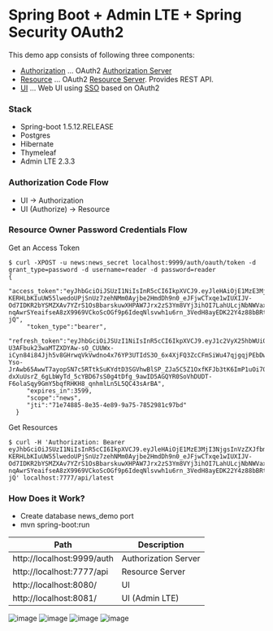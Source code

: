 # Spring Boot + Admin LTE + Spring Security OAuth2 

This demo app consists of following three components:

* [Authorization](authorization) ... OAuth2 [Authorization Server](http://docs.spring.io/spring-boot/docs/current/reference/htmlsingle/#boot-features-security-oauth2-authorization-server)
* [Resource](resource) ... OAuth2 [Resource Server](http://docs.spring.io/spring-boot/docs/current/reference/htmlsingle/#boot-features-security-oauth2-resource-server). Provides REST API.
* [UI](ui) ... Web UI using [SSO](http://docs.spring.io/spring-boot/docs/current/reference/htmlsingle/#boot-features-security-oauth2-single-sign-on) based on OAuth2

### Stack
* Spring-boot 1.5.12.RELEASE
* Postgres
* Hibernate
* Thymeleaf
* Admin LTE 2.3.3


### Authorization Code Flow

* UI -> Authorization
* UI (Authorize) -> Resource 

### Resource Owner Password Credentials Flow

Get an Access Token

``` console
$ curl -XPOST -u news:news_secret localhost:9999/auth/oauth/token -d grant_type=password -d username=reader -d password=reader
{
     "access_token":"eyJhbGciOiJSUzI1NiIsInR5cCI6IkpXVCJ9.eyJleHAiOjE1MzE3MjI3NjgsInVzZXJfbmFtZSI6InJlYWRlciIsImF1dGhvcml0aWVzIjpbIm5ld3NfcmVhZCJdLCJqdGkiOiI3MWU3NDg4NS04ZTM1LTRlODktOWE3NS03ODUyOTgxYzk3YmQiLCJjbGllbnRfaWQiOiJuZXdzIiwic2NvcGUiOlsibmV3cyJdfQ.Q7Fh0rYSQCCjSzQ9LSXg__o6tKCgFdB-KERHLbKIuUW55lwedoUPjSnUz7zehNMm0Ayjbe2HmdDh9n0_eJFjwCTxqe1wIUXIJV-Od7IDKR2bYSMZXAv7YZrS1OsBbarskuwXHPAW7Jrx2zS3Ym8VYj3ihOI7LahULcjNbNWVaxcMHofD6lyYeBkpC5b_AMiSFJymvo2fqonQjwkwpm-nqAwrSYeaifseA8zX9969VCkoScOGf9p6IdeqNlsvwh1u6rn_3VedH8ayEDK22Y4z88bBRtCwZ6vEEr7bOXIhPBHwojOdE0Jj40epBXAbx939vYE5rGAuf3gXFM4JCyE-jQ",
     "token_type":"bearer",
     "refresh_token":"eyJhbGciOiJSUzI1NiIsInR5cCI6IkpXVCJ9.eyJ1c2VyX25hbWUiOiJyZWFkZXIiLCJzY29wZSI6WyJuZXdzIl0sImF0aSI6IjcxZTc0ODg1LThlMzUtNGU4OS05YTc1LTc4NTI5ODFjOTdiZCIsImV4cCI6MTUzNDMxMTE2OCwiYXV0aG9yaXRpZXMiOlsibmV3c19yZWFkIl0sImp0aSI6ImVmNWJmN2VmLTdmZGYtNDczNi05ZjEzLWQ1Y2ZmMzY3OGUzOCIsImNsaWVudF9pZCI6Im5ld3MifQ.iRmW3X-U3AFbuk23waMTZXDYAw-sO_CUUWx-iCyn84i84Jjh5v8GHrwqVkVwdno4x76YP3UTIdS3O_6x4XjFQ3ZcCFmSiWu47qjgqjPEbDwCkJ8fatLHmJDu1Cytny9cs9P0_B5t5uO1kNj4u3UVqurmQGbRzi-Yso-JrAwb65AwwT7ayopSN7c5RTtkSuKYdtD3SGVhwBlSP_ZJa5C5Z1OxfKFJb3tK6ImP1uOi7QHbyic7wXf2-dxXuUsrZ_6gLbWyTd_5cYBD67sS0g4tDfg_9awID5AGQYR0SoVhDUDT-F6olaSqy9GmY5bqfRHKH8_qnhmlLn5L5QC43sArBA",
     "expires_in":3599,
     "scope":"news",
     "jti":"71e74885-8e35-4e89-9a75-7852981c97bd"
  }
```

Get Resources

``` console
$ curl -H 'Authorization: Bearer eyJhbGciOiJSUzI1NiIsInR5cCI6IkpXVCJ9.eyJleHAiOjE1MzE3MjI3NjgsInVzZXJfbmFtZSI6InJlYWRlciIsImF1dGhvcml0aWVzIjpbIm5ld3NfcmVhZCJdLCJqdGkiOiI3MWU3NDg4NS04ZTM1LTRlODktOWE3NS03ODUyOTgxYzk3YmQiLCJjbGllbnRfaWQiOiJuZXdzIiwic2NvcGUiOlsibmV3cyJdfQ.Q7Fh0rYSQCCjSzQ9LSXg__o6tKCgFdB-KERHLbKIuUW55lwedoUPjSnUz7zehNMm0Ayjbe2HmdDh9n0_eJFjwCTxqe1wIUXIJV-Od7IDKR2bYSMZXAv7YZrS1OsBbarskuwXHPAW7Jrx2zS3Ym8VYj3ihOI7LahULcjNbNWVaxcMHofD6lyYeBkpC5b_AMiSFJymvo2fqonQjwkwpm-nqAwrSYeaifseA8zX9969VCkoScOGf9p6IdeqNlsvwh1u6rn_3VedH8ayEDK22Y4z88bBRtCwZ6vEEr7bOXIhPBHwojOdE0Jj40epBXAbx939vYE5rGAuf3gXFM4JCyE-jQ' localhost:7777/api/latest
```

### How Does it Work?

* Create database news_demo port
* mvn spring-boot:run


|Path                         | Description
| --------------------------- | ---------------------
| http://localhost:9999/auth  | Authorization Server
| http://localhost:7777/api   | Resource Server
| http://localhost:8080/      | UI
| http://localhost:8081/      | UI (Admin LTE) 


![image](https://github.com/ramustha/spring-adminlte-oauth2-sso/blob/master/ss/ss1.png?raw=true)
![image](https://github.com/ramustha/spring-adminlte-oauth2-sso/blob/master/ss/ss2.png?raw=true)
![image](https://github.com/ramustha/spring-adminlte-oauth2-sso/blob/master/ss/ss3.png?raw=true)
![image](https://github.com/ramustha/spring-adminlte-oauth2-sso/blob/master/ss/ss4.png?raw=true)
